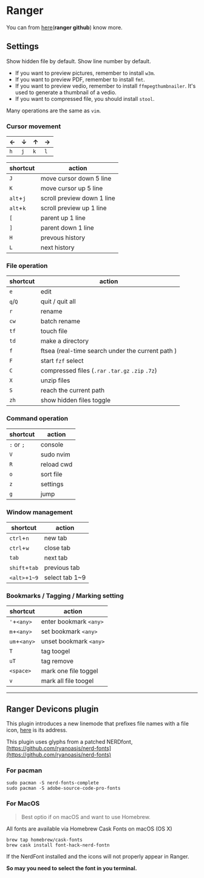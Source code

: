 # Ranger

You can from [here](https://github.com/ranger/ranger)(**ranger github**) know more.

## Settings

Show hidden file by default. Show line number by default.

- If you want to preview pictures, remember to install `w3m`.
- If you want to preview PDF, remember to install `fmt`.
- If you want to preview vedio, remember to install `ffmpegthumbnailer`. It's used to generate a thumbnail of a vedio.
- If you want to compressed file, you should install `stool`.

Many operations are the same as `vim`.

### Cursor movement

| ←   | ↓   | ↑   | →   |
| --- | --- | --- | --- |
| `h` | `j` | `k` | `l` |

| shortcut  | action                     |
| --------- | -------------------------- |
| `J`       | move cursor down 5 line    |
| `K`       | move cursor up 5 line      |
| `alt`+`j` | scroll preview down 1 line |
| `alt`+`k` | scroll preview up 1 line   |
| `[`       | parent up 1 line           |
| `]`       | parent down 1 line         |
| `H`       | prevous history            |
| `L`       | next history               |

### File operation

| shortcut | action                                           |
| -------- | ------------------------------------------------ |
| `e`      | edit                                             |
| `q`/`Q`  | quit / quit all                                  |
| `r`      | rename                                           |
| `cw`     | batch rename                                     |
| `tf`     | touch file                                       |
| `td`     | make a directory                                 |
| `f`      | ftsea (real-time search under the current path ) |
| `F`      | start `fzf` select                               |
| `C`      | compressed files (`.rar` `.tar.gz` `.zip` `.7z`) |
| `X`      | unzip files                                      |
| `S`      | reach the current path                           |
| `zh`     | show hidden files toggle                         |

### Command operation

| shortcut   | action     |
| ---------- | ---------- |
| `:` or `;` | console    |
| `V`        | sudo nvim  |
| `R`        | reload cwd |
| `o`        | sort file  |
| `z`        | settings   |
| `g`        | jump       |

### Window management

| shortcut      | action         |
| ------------- | -------------- |
| `ctrl`+`n`    | new tab        |
| `ctrl`+`w`    | close tab      |
| `tab`         | next tab       |
| `shift`+`tab` | previous tab   |
| `<alt>`+`1~9` | select tab 1~9 |

### Bookmarks / Tagging / Marking setting

| shortcut     | action                 |
| ------------ | ---------------------- |
| `'`+`<any>`  | enter bookmark `<any>` |
| `m`+`<any>`  | set bookmark `<any>`   |
| `um`+`<any>` | unset bookmark `<any>` |
| `T`          | tag toogel             |
| `uT`         | tag remove             |
| `<space>`    | mark one file toggel   |
| `v`          | mark all file toogel   |

---

## Ranger Devicons plugin

This plugin introduces a new linemode that prefixes file names with a file icon, [here](https://github.com/alexanderjeurissen/ranger_devicons) is its address.

This plugin uses glyphs from a patched NERDfont,[https://github.com/ryanoasis/nerd-fonts](https://github.com/ryanoasis/nerd-fonts)

### For pacman

```shell
sudo pacman -S nerd-fonts-complete
sudo pacman -S adobe-source-code-pro-fonts
```

### For MacOS

> Best optio if on macOS and want to use Homebrew.

All fonts are available via Homebrew Cask Fonts on macOS (OS X)

```shell
brew tap homebrew/cask-fonts
brew cask install font-hack-nerd-fontn
```

If the NerdFont installed and the icons will not properly appear in Ranger.

**So may you need to select the font in you terminal.**
